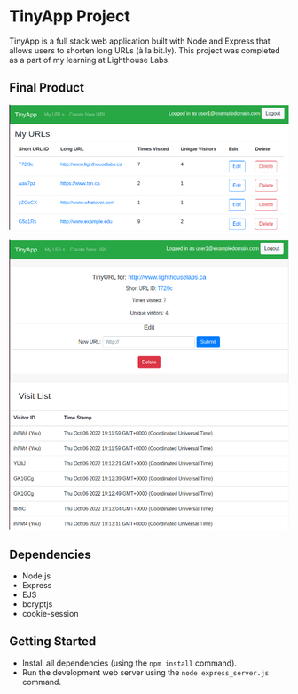 # TinyApp Project

TinyApp is a full stack web application built with Node and Express that allows users to shorten long URLs (à la bit.ly). This project was completed as a part of my learning at Lighthouse Labs.

## Final Product

!["Screenshot of urls index."](https://github.com/JillianAubrey/tinyapp/blob/master/docs/Screenshot%20from%202022-10-06%2013-15-32.png?raw=true)

!["Screenshot of individual url view"](https://github.com/JillianAubrey/tinyapp/blob/master/docs/Screenshot%20from%202022-10-06%2013-14-25.png?raw=true)

## Dependencies

- Node.js
- Express
- EJS
- bcryptjs
- cookie-session

## Getting Started

- Install all dependencies (using the `npm install` command).
- Run the development web server using the `node express_server.js` command.
